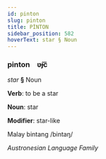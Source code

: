 ```yaml
---
id: pinton
slug: pinton
title: PİNTON
sidebar_position: 582
hoverText: star § Noun
---
```


### pinton&emsp;<span kind="abugida">ʋ̃ɟc̃</span>

*star* **§** Noun

**Verb**: to be a star

**Noun**: star

**Modifier**: star-like

Malay bintang /bintaŋ/

*Austronesian Language Family*